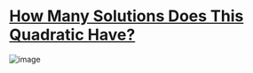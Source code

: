 # [How Many Solutions Does This Quadratic Have?]()
![image](https://user-images.githubusercontent.com/57595625/130999667-adc13cd6-74c5-42cd-925e-029bba24bd54.png)



